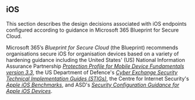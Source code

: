 iOS
---

This section describes the design decisions associated with iOS endpoints configured according to guidance in Microsoft 365 Blueprint for Secure Cloud.

Microsoft 365’s *Blueprint for Secure Cloud* (the Blueprint) recommends organisations secure iOS for organisation devices based on a variety of hardening guidance including the United States' (US) National Information Assurance Partnership [*Protection Profile for Mobile Device Fundamentals version 3.3*](https://www.niap-ccevs.org/Profile/Info.cfm?PPID=468&id=468), the US Department of Defence's [*Cyber Exchange Security Technical Implementation Guides (STIGs)*](https://public.cyber.mil/stigs/downloads/), the Centre for Internet Security's [*Apple iOS Benchmarks*](https://www.cisecurity.org/benchmark/apple_ios), and ASD's [*Security Configuration Guidance for Apple iOS Devices*](https://www.cyber.gov.au/acsc/view-all-content/publications/security-configuration-guide-apple-ios-14-devices).
